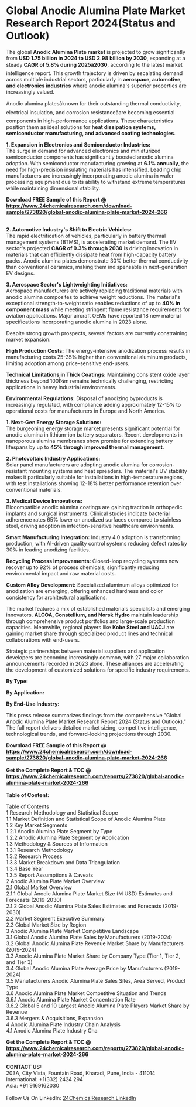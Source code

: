<h1>Global Anodic Alumina Plate Market Research Report 2024(Status and Outlook)</h1><p>The global <strong>Anodic Alumina Plate market</strong> is projected to grow significantly from <strong>USD 1.75 billion in 2024 to USD 2.98 billion by 2030</strong>, expanding at a steady <strong>CAGR of 5.8% during 2025â2030</strong>, according to the latest market intelligence report. This growth trajectory is driven by escalating demand across multiple industrial sectors, particularly in <strong>aerospace, automotive, and electronics industries</strong> where anodic alumina's superior properties are increasingly valued.</p><p>Anodic alumina platesâknown for their outstanding thermal conductivity, electrical insulation, and corrosion resistanceâare becoming essential components in high-performance applications. These characteristics position them as ideal solutions for <strong>heat dissipation systems, semiconductor manufacturing, and advanced coating technologies</strong>.</p><p><strong>1. Expansion in Electronics and Semiconductor Industries:</strong><br>
The surge in demand for advanced electronics and miniaturized semiconductor components has significantly boosted anodic alumina adoption. With semiconductor manufacturing growing at <strong>6.1% annually</strong>, the need for high-precision insulating materials has intensified. Leading chip manufacturers are increasingly incorporating anodic alumina in wafer processing equipment due to its ability to withstand extreme temperatures while maintaining dimensional stability.</p><div><b>Download FREE Sample of this Report @ 
            <a href="https://www.24chemicalresearch.com/download-sample/273820/global-anodic-alumina-plate-market-2024-266">
            https://www.24chemicalresearch.com/download-sample/273820/global-anodic-alumina-plate-market-2024-266</a></b></div><br><p><strong>2. Automotive Industry's Shift to Electric Vehicles:</strong><br>
The rapid electrification of vehicles, particularly in battery thermal management systems (BTMS), is accelerating market demand. The EV sector's projected <strong>CAGR of 9.3% through 2030</strong> is driving innovation in materials that can efficiently dissipate heat from high-capacity battery packs. Anodic alumina plates demonstrate 30% better thermal conductivity than conventional ceramics, making them indispensable in next-generation EV designs.</p><p><strong>3. Aerospace Sector's Lightweighting Initiatives:</strong><br>
Aerospace manufacturers are actively replacing traditional materials with anodic alumina composites to achieve weight reductions. The material's exceptional strength-to-weight ratio enables reductions of up to <strong>40% in component mass</strong> while meeting stringent flame resistance requirements for aviation applications. Major aircraft OEMs have reported 18 new material specifications incorporating anodic alumina in 2023 alone.</p><p>Despite strong growth prospects, several factors are currently constraining market expansion:</p><p><strong>High Production Costs:</strong> The energy-intensive anodization process results in manufacturing costs 25-35% higher than conventional aluminum products, limiting adoption among price-sensitive end-users.</p><p><strong>Technical Limitations in Thick Coatings:</strong> Maintaining consistent oxide layer thickness beyond 100Î¼m remains technically challenging, restricting applications in heavy industrial environments.</p><p><strong>Environmental Regulations:</strong> Disposal of anodizing byproducts is increasingly regulated, with compliance adding approximately 12-15% to operational costs for manufacturers in Europe and North America.</p><p><strong>1. Next-Gen Energy Storage Solutions:</strong><br>
The burgeoning energy storage market presents significant potential for anodic alumina in lithium-ion battery separators. Recent developments in nanoporous alumina membranes show promise for extending battery lifespans by up to <strong>45% through improved thermal management</strong>.</p><p><strong>2. Photovoltaic Industry Applications:</strong><br>
Solar panel manufacturers are adopting anodic alumina for corrosion-resistant mounting systems and heat spreaders. The material's UV stability makes it particularly suitable for installations in high-temperature regions, with test installations showing 12-18% better performance retention over conventional materials.</p><p><strong>3. Medical Device Innovations:</strong><br>
Biocompatible anodic alumina coatings are gaining traction in orthopedic implants and surgical instruments. Clinical studies indicate bacterial adherence rates 65% lower on anodized surfaces compared to stainless steel, driving adoption in infection-sensitive healthcare environments.</p><p><strong>Smart Manufacturing Integration:</strong> Industry 4.0 adoption is transforming production, with AI-driven quality control systems reducing defect rates by 30% in leading anodizing facilities.</p><p><strong>Recycling Process Improvements:</strong> Closed-loop recycling systems now recover up to 92% of process chemicals, significantly reducing environmental impact and raw material costs.</p><p><strong>Custom Alloy Development:</strong> Specialized aluminum alloys optimized for anodization are emerging, offering enhanced hardness and color consistency for architectural applications.</p><p>The market features a mix of established materials specialists and emerging innovators. <strong>ALCOA, Constellium, and Norsk Hydro</strong> maintain leadership through comprehensive product portfolios and large-scale production capacities. Meanwhile, regional players like <strong>Kobe Steel and UACJ</strong> are gaining market share through specialized product lines and technical collaborations with end-users.</p><p>Strategic partnerships between material suppliers and application developers are becoming increasingly common, with 27 major collaboration announcements recorded in 2023 alone. These alliances are accelerating the development of customized solutions for specific industry requirements.</p><p><strong>By Type:</strong></p><p><strong>By Application:</strong></p><p><strong>By End-Use Industry:</strong></p><p>This press release summarizes findings from the comprehensive "Global Anodic Alumina Plate Market Research Report 2024 (Status and Outlook)." The full report delivers detailed market sizing, competitive intelligence, technological trends, and forward-looking projections through 2030.</p><div><b>Download FREE Sample of this Report @ 
            <a href="https://www.24chemicalresearch.com/download-sample/273820/global-anodic-alumina-plate-market-2024-266">
            https://www.24chemicalresearch.com/download-sample/273820/global-anodic-alumina-plate-market-2024-266</a></b></div><br><div><b>Get the Complete Report & TOC @ 
            <a href="https://www.24chemicalresearch.com/reports/273820/global-anodic-alumina-plate-market-2024-266">
            https://www.24chemicalresearch.com/reports/273820/global-anodic-alumina-plate-market-2024-266</a></b></div><br>
            <b>Table of Content:</b><p>Table of Contents<br />
1 Research Methodology and Statistical Scope<br />
1.1 Market Definition and Statistical Scope of Anodic Alumina Plate<br />
1.2 Key Market Segments<br />
1.2.1 Anodic Alumina Plate Segment by Type<br />
1.2.2 Anodic Alumina Plate Segment by Application<br />
1.3 Methodology & Sources of Information<br />
1.3.1 Research Methodology<br />
1.3.2 Research Process<br />
1.3.3 Market Breakdown and Data Triangulation<br />
1.3.4 Base Year<br />
1.3.5 Report Assumptions & Caveats<br />
2 Anodic Alumina Plate Market Overview<br />
2.1 Global Market Overview<br />
2.1.1 Global Anodic Alumina Plate Market Size (M USD) Estimates and Forecasts (2019-2030)<br />
2.1.2 Global Anodic Alumina Plate Sales Estimates and Forecasts (2019-2030)<br />
2.2 Market Segment Executive Summary<br />
2.3 Global Market Size by Region<br />
3 Anodic Alumina Plate Market Competitive Landscape<br />
3.1 Global Anodic Alumina Plate Sales by Manufacturers (2019-2024)<br />
3.2 Global Anodic Alumina Plate Revenue Market Share by Manufacturers (2019-2024)<br />
3.3 Anodic Alumina Plate Market Share by Company Type (Tier 1, Tier 2, and Tier 3)<br />
3.4 Global Anodic Alumina Plate Average Price by Manufacturers (2019-2024)<br />
3.5 Manufacturers Anodic Alumina Plate Sales Sites, Area Served, Product Type<br />
3.6 Anodic Alumina Plate Market Competitive Situation and Trends<br />
3.6.1 Anodic Alumina Plate Market Concentration Rate<br />
3.6.2 Global 5 and 10 Largest Anodic Alumina Plate Players Market Share by Revenue<br />
3.6.3 Mergers & Acquisitions, Expansion<br />
4 Anodic Alumina Plate Industry Chain Analysis<br />
4.1 Anodic Alumina Plate Industry Cha</p><div><b>Get the Complete Report & TOC @ 
            <a href="https://www.24chemicalresearch.com/reports/273820/global-anodic-alumina-plate-market-2024-266">
            https://www.24chemicalresearch.com/reports/273820/global-anodic-alumina-plate-market-2024-266</a></b></div><br><b>CONTACT US:</b><br>
            203A, City Vista, Fountain Road, Kharadi, Pune, India - 411014<br>
            International: +1(332) 2424 294<br>
            Asia: +91 9169162030 <br><br>
            Follow Us On LinkedIn: <a href="https://www.linkedin.com/company/24chemicalresearch/">24ChemicalResearch LinkedIn</a>